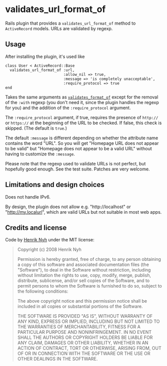 # validates\_url\_format\_of

Rails plugin that provides a `validates_url_format_of` method to `ActiveRecord` models. URLs are validated by regexp.

## Usage

After installing the plugin, it's used like

    class User < ActiveRecord::Base
      validates_url_format_of :url,
                              :allow_nil => true,
                              :message => 'is completely unacceptable',
                              :require_protocol => true
    end
    
Takes the same arguments as [`validates_format_of`](http://api.rubyonrails.org/classes/ActiveRecord/Validations/ClassMethods.html#M001052) except for the removal of the `:with` regexp (you don't need it, since the plugin handles the regexp for you) and the addition of the `:require_protocol` argument.

The `:require_protocol` argument, if true, requires the presence of `http://` or `https://` at the beginning of the URL to be checked.  If false, this check is skipped. (The default is `true`.)

The default `:message` is different depending on whether the attribute name contains the word "URL". So you will get "Homepage URL does not appear to be valid" but "Homepage does not appear to be a valid URL" without having to customize the `:message`.

Please note that the regexp used to validate URLs is not perfect, but hopefully good enough. See the test suite. Patches are very welcome.

## Limitations and design choices

Does not handle IPv6.

By design, the plugin does not allow e.g. "http://localhost" or "http://my.localurl", which are valid URLs but not suitable in most web apps. 
  
## Credits and license
Code by [Henrik Nyh](http://henrik.nyh.se/) under the MIT license:

>  Copyright (c) 2008 Henrik Nyh
>
>  Permission is hereby granted, free of charge, to any person obtaining a copy
>  of this software and associated documentation files (the "Software"), to deal
>  in the Software without restriction, including without limitation the rights
>  to use, copy, modify, merge, publish, distribute, sublicense, and/or sell
>  copies of the Software, and to permit persons to whom the Software is
>  furnished to do so, subject to the following conditions:
>
>  The above copyright notice and this permission notice shall be included in
>  all copies or substantial portions of the Software.
>
>  THE SOFTWARE IS PROVIDED "AS IS", WITHOUT WARRANTY OF ANY KIND, EXPRESS OR
>  IMPLIED, INCLUDING BUT NOT LIMITED TO THE WARRANTIES OF MERCHANTABILITY,
>  FITNESS FOR A PARTICULAR PURPOSE AND NONINFRINGEMENT. IN NO EVENT SHALL THE
>  AUTHORS OR COPYRIGHT HOLDERS BE LIABLE FOR ANY CLAIM, DAMAGES OR OTHER
>  LIABILITY, WHETHER IN AN ACTION OF CONTRACT, TORT OR OTHERWISE, ARISING FROM,
>  OUT OF OR IN CONNECTION WITH THE SOFTWARE OR THE USE OR OTHER DEALINGS IN
>  THE SOFTWARE.
